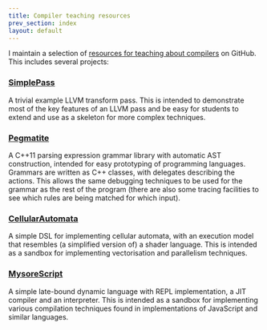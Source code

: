 ```yaml
---
title: Compiler teaching resources
prev_section: index
layout: default
---
```


I maintain a selection of [resources for teaching about
compilers](https://compilerteaching.github.io) on GitHub.  This includes
several projects:

### [SimplePass](https://github.com/CompilerTeaching/SimplePass)

A trivial example LLVM transform pass.  This is intended to demonstrate most of
the key features of an LLVM pass and be easy for students to extend and use as
a skeleton for more complex techniques.

### [Pegmatite](https://github.com/CompilerTeaching/Pegmatite)

A C++11 parsing expression grammar library with automatic AST construction,
intended for easy prototyping of programming languages.  Grammars are written
as C++ classes, with delegates describing the actions.  This allows the same
debugging techniques to be used for the grammar as the rest of the program
(there are also some tracing facilities to see which rules are being matched
for which input).  

### [CellularAutomata](https://github.com/CompilerTeaching/CellularAutomata)

A simple DSL for implementing cellular automata, with an execution model that resembles (a simplified version of) a shader language.  This is intended as a sandbox for implementing vectorisation and parallelism techniques.

### [MysoreScript](https://github.com/CompilerTeaching/MysoreScript)

A simple late-bound dynamic language with REPL implementation, a JIT compiler
and an interpreter.  This is intended as a sandbox for implementing various
compilation techniques found in implementations of JavaScript and similar languages.
